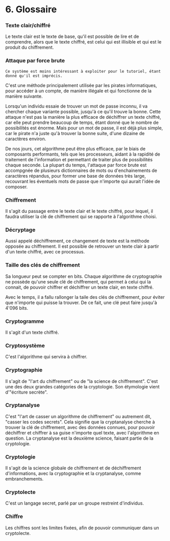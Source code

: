 # 6. Glossaire

### Texte clair/chiffré

Le texte clair est le texte de base, qu'il est possible de lire et de comprendre, alors que le texte chiffré, est celui qui est illisible et qui est le produit du chiffrement.

### Attaque par force brute

```{Warning}
Ce système est moins intéressant à exploiter pour le tutoriel, étant donné qu'il est imprécis.
```

C'est une méthode principalement utilisée par les pirates informatiques, pour accéder à un compte, de manière illégale et qui fonctionne de la manière suivante.

Lorsqu'un individu essaie de trouver un mot de passe inconnu, il va chercher chaque variante possible, jusqu'à ce qu'il trouve la bonne. Cette attaque n'est pas la manière la plus efficace de déchiffrer un texte chiffré, car elle peut prendre beaucoup de temps, étant donné que le nombre de possibilités est énorme. Mais pour un mot de passe, il est déjà plus simple, car le pirate n'a juste qu'à trouver la bonne suite, d'une dizaine de caractères environ.

De nos jours, cet algorithme peut être plus efficace, par le biais de composants performants, tels que les processeurs, aidant à la rapidité de traitement de l'information et permettant de traiter plus de possibilités chaque seconde. La plupart du temps, l'attaque par force brute est accompgnée de plusieurs dictionnaires de mots ou d'enchainements de caractères répandus, pour former une base de données très large, recouvrant les éventuels mots de passe que n'importe qui aurait l'idée de composer.

### Chiffrement

Il s'agit du passage entre le texte clair et le texte chiffré, pour lequel, il faudra utiliser la clé de chiffrement qui se rapporte à l'algorithme choisi.

### Décryptage

Aussi appelé déchiffrement, ce changement de texte est la méthode opposée au chiffrement. Il est possible de retrouver un texte clair à partir d'un texte chiffré, avec ce processus.

### Taille des clés de chiffrement

Sa longueur peut se compter en bits. Chaque algorithme de cryptographie ne possède qu'une seule clé de chiffrement, qui permet à celui qui la connait, de pouvoir chiffrer et déchiffrer un texte clair, en texte chiffré.

Avec le temps, il a fallu rallonger la taile des clés de chiffrement, pour éviter que n'importe qui puisse la trouver. De ce fait, une clé peut faire jusqu'à 4'096 bits.

### Cryptogramme

Il s'agit d'un texte chiffré.

### Cryptosystème

C'est l'algorithme qui servira à chiffrer.

### Cryptographie

Il s'agit de "l'art du chiffrement" ou de "la science de chiffrement". C'est une des deux grandes catégories de la cryptologie. Son étymologie vient d'"écriture secrète".

### Cryptanalyse

C'est "l'art de casser un algorithme de chiffrement" ou autrement dit, "casser les codes secrets". Cela signifie que la cryptanalyse cherche à trouver la clé de chiffrement, avec des données connues, pour pouvoir déchiffrer et chiffrer à sa guise n'importe quel texte, avec l'algorithme en question. La cryptanalyse est la deuxième science, faisant partie de la cryptologie.

### Cryptologie

Il s'agit de la science globale de chiffrement et de déchiffrement d'informations, avec la cryptographie et la cryptanalyse, comme embranchements.

### Cryptolecte

C'est un langage secret, parlé par un groupe restreint d'individus.

### Chiffre

Les chiffres sont les limites fixées, afin de pouvoir communiquer dans un cryptolecte.